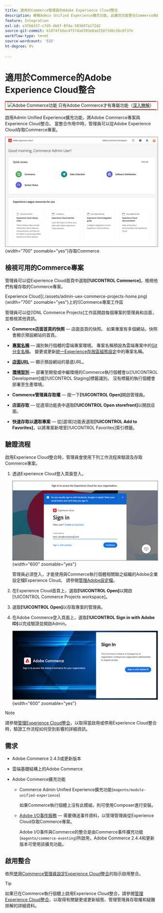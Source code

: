 ```yaml
---
title: 適用於Commerce管理員的Adobe Experience Cloud整合
description: 瞭解Admin Unified Experience擴充功能，此擴充功能整合Commerce與Experience Cloud，讓客戶可以從Experience Cloud首頁存取Commerce專案。
feature: Integration
exl-id: e3fb6337-c7d5-4b6f-8f4a-583697a1f2d2
source-git-commit: 61874f3dac4f574ad393e8ae258f3d6c56c8f37e
workflow-type: tm+mt
source-wordcount: '532'
ht-degree: 0%

---
```


# 適用於Commerce的Adobe Experience Cloud整合

<table style="border:1px solid red">
<tr><td><img alt="Adobe Commerce功能" src="../assets/adobe-logo.svg" width="20" height="20" /> 只有Adobe Commerce才有專屬功能（<a href="https://experienceleague.adobe.com/docs/commerce-admin/user-guides/home.html#product-editions">深入瞭解</a>）</td></tr>
</table>

啟用Admin Unified Experience擴充功能，將Adobe Commerce專案與Experience Cloud整合。 當整合作用中時，管理員可以從Adobe Experience Cloud存取Commerce專案。

![從Experience Cloud首頁](./assets/admin-uex-home-page.png){width="700" zoomable="yes"}存取Commerce

## 檢視可用的Commerce專案

管理員可以從Experience Cloud首頁中選取&#x200B;**[!UICONTROL Commerce]**，檢視他們有權存取的Commerce專案。

Experience Cloud](./assets/admin-uex-commerce-projects-home.png){width="700" zoomable="yes"}上的![Commerce專案工作區

管理員可以從[!DNL Commerce Projects]工作區開啟每個專案的管理員和店面，並檢視其他資訊。

- **Commerce店面首頁的快照** — 店面首頁的快照。 如果專案有多個網站，快照會顯示預設網站的首頁。

- **[專案名稱](https://experienceleague.adobe.com/docs/commerce-cloud-service/user-guide/architecture/pro-develop-deploy-workflow.html)** — 識別執行個體的雲端專案環境。 專案名稱預設為雲端專案中的[Git分支名稱](https://experienceleague.adobe.com/docs/commerce-cloud-service/user-guide/project/console-branches.html)。 變更或更新[統一Experience存放區組態設定](admin-unified-experience-integration-manage.md#manage-the-integration-from-the-admin)中的專案名稱。

- **[店面URL](../stores-purchase/store-urls.md)** — 顯示預設網站的基底URL。

- **[環境型別](https://experienceleague.adobe.com/docs/commerce-cloud-service/user-guide/architecture/pro-develop-deploy-workflow.html)** — 部署至開發或中繼環境的Commerce執行個體會以[!UICONTROL Development]或[!UICONTROL Staging]標籤識別。 沒有標籤的執行個體會部署至生產環境。

- **Commerce管理員存取權** — 按一下&#x200B;**[!UICONTROL Open]**&#x200B;開啟管理員。

- **店面存取** — 從選項功能表中選取&#x200B;**[!UICONTROL Open storefront]**&#x200B;以開啟店面。

- **快速存取以選取專案** — 從[選項]功能表選取&#x200B;**[!UICONTROL Add to Favorites]**，以將專案新增至[!UICONTROL Favorites]索引標籤。

## 驗證流程

啟用Experience Cloud整合時，管理員會使用下列工作流程來驗證及存取Commerce專案。

1. 透過Experience Cloud登入頁面登入。

   ![Experience Cloud登入頁面](./assets/admin-uex-experience-cloud-login.png){width="600" zoomable="yes"}

   管理員必須登入，才能使用與Commerce執行個體相關聯之組織的Adobe企業設定檔Experience Cloud。 請參閱[管理Adobe設定檔](https://helpx.adobe.com/enterprise/using/manage-adobe-profiles.html)。

1. 在Experience Cloud首頁上，選取&#x200B;**[!UICONTROL Open]**&#x200B;以開啟[!UICONTROL Commerce Projects workspace]。

1. 選取&#x200B;**[!UICONTROL Open]**&#x200B;以存取專案的管理員。

1. 在Adobe Commerce登入頁面上，選取&#x200B;**[!UICONTROL Sign in with Adobe ID]**&#x200B;以完成驗證並開啟Admin。

   ![Adobe Commerce登入頁面](./assets/admin-adobeid-login.png){width="600" zoomable="yes"}

>[!NOTE]
>
>請參閱[管理Experience Cloud整合](admin-unified-experience-integration-manage.md)，以取得當啟用或停用Experience Cloud整合時，驗證工作流程如何受到影響的詳細資訊。

## 需求

- Adobe Commerce 2.4.5或更新版本
- 雲端基礎結構上的Adobe Commerce
- Adobe Commerce擴充功能

   - Commerce Admin Unified Experience擴充功能(`magento/module-unified-experience`)

     如果Commerce執行個體上沒有此模組，則可使用Composer進行安裝。

   - [Adobe I/O事件服務](https://developer.adobe.com/commerce/extensibility/events/) — 需要傳送事件資料，以管理管理員從Experience Cloud存取Commerce專案。

     Adobe I/O事件與Commerce的整合是由Commerce事件擴充功能(`magento/commerce-eventing`)所啟用，Adobe Commerce 2.4.4和更新版本可使用該擴充功能。

## 啟用整合

依照[使用Commerce管理員設定Experience Cloud整合](admin-unified-experience-integration-configure.md)的指示啟用整合。

>[!TIP]
>
>如果已在Commerce執行個體上啟用Experience Cloud整合，請參閱[管理Experience Cloud整合](admin-unified-experience-integration-manage.md)，以取得有關變更或更新組態、管理管理員存取權和疑難排解的詳細資料。
